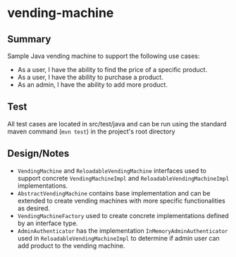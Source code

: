# vending-machine

## Summary 
Sample Java vending machine to support the following use cases:
* As a user, I have the ability to find the price of a specific product.
* As a user, I have the ability to purchase a product.
* As an admin, I have the ability to add more product.

## Test
All test cases are located in src/test/java and can be run using the standard maven command (`mvn test`) in the project's root directory 

## Design/Notes
* `VendingMachine` and `ReloadableVendingMachine` interfaces used to support concrete `VendingMachineImpl` and `ReloadableVendingMachineImpl` implementations.
* `AbstractVendingMachine` contains base implementation and can be extended to create vending machines with more specific functionalities as desired.
* `VendingMachineFactory` used to create concrete implementations defined by an interface type.
* `AdminAuthenticator` has the implementation `InMemoryAdminAuthenticator` used in `ReloadableVendingMachineImpl` to determine if admin user can add product to the vending machine.


